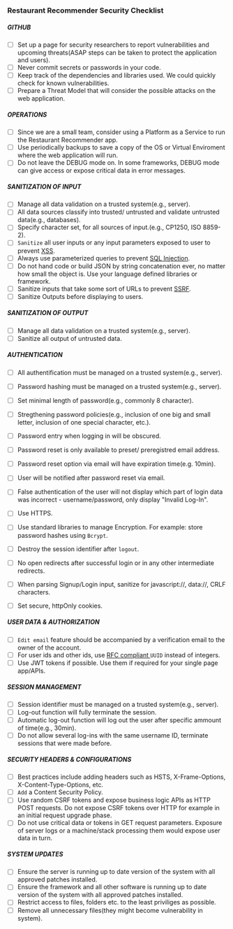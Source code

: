 ### Restaurant Recommender Security Checklist 


##### GITHUB
- [ ] Set up a page for security researchers to report vulnerabilities and upcoming threats(ASAP steps can be taken to protect the application and users).
- [ ] Never commit secrets or passwords in your code.
- [ ] Keep track of the dependencies and libraries used. We could quickly check for known vulnerabilities.
- [ ] Prepare a Threat Model that will consider the possible attacks on the web application.

##### OPERATIONS
- [ ] Since we are a small team, consider using a Platform as a Service to run the Restaurant Recommender app.
- [ ] Use periodically backups to save a copy of the OS or Virtual Enviroment where the web application will run.
- [ ] Do not leave the DEBUG mode on. In some frameworks, DEBUG mode can give access or expose critical data in error messages.

##### SANITIZATION OF INPUT
- [ ] Manage all data validation on a trusted system(e.g., server).
- [ ] All data sources classify into trusted/ untrusted and validate untrusted data(e.g., databases).
- [ ] Specify character set, for all sources of input.(e.g., CP1250, ISO 8859-2).
- [ ] `Sanitize` all user inputs or any input parameters exposed to user to prevent [XSS](https://en.wikipedia.org/wiki/Cross-site_scripting).
- [ ] Always use parameterized queries to prevent [SQL Injection](https://en.wikipedia.org/wiki/SQL_injection).
- [ ] Do not hand code or build JSON by string concatenation ever, no matter how small the object is. Use your language defined libraries or framework.
- [ ] Sanitize inputs that take some sort of URLs to prevent [SSRF](https://docs.google.com/document/d/1v1TkWZtrhzRLy0bYXBcdLUedXGb9njTNIJXa3u9akHM/edit#heading=h.t4tsk5ixehdd).
- [ ] Sanitize Outputs before displaying to users.

##### SANITIZATION OF OUTPUT
- [ ] Manage all data validation on a trusted system(e.g., server).
- [ ] Sanitize all output of untrusted data. 

##### AUTHENTICATION
- [ ] All authentification must be managed on a trusted system(e.g., server).
- [ ] Password hashing must be managed on a trusted system(e.g., server).
- [ ] Set minimal length of password(e.g., commonly 8 character).
- [ ] Stregthening password policies(e.g., inclusion of one big and small letter, inclusion of one special character, etc.).
- [ ] Password entry when logging in will be obscured. 
- [ ] Password reset is only available to preset/ preregistred email address.
- [ ] Password reset option via email will have expiration time(e.g. 10min).
- [ ] User will be notified after password reset via email.
- [ ] False authentication of the user will not display which part of login data was incorrect - username/password, only display "Invalid Log-In".  
- [ ] Use HTTPS.
- [ ] Use standard libraries to manage Encryption. For example: store password hashes using `Bcrypt`.
- [ ] Destroy the session identifier after `logout`.
- [ ] No open redirects after successful login or in any other intermediate redirects.
- [ ] When parsing Signup/Login input, sanitize for javascript://, data://, CRLF characters.
- [ ] Set secure, httpOnly cookies.


##### USER DATA & AUTHORIZATION
- [ ] `Edit email` feature should be accompanied by a verification email to the owner of the account.
- [ ] For user ids and other ids, use [RFC compliant ](http://www.ietf.org/rfc/rfc4122.txt) `UUID` instead of integers.
- [ ] Use JWT tokens if possible. Use them if required for your single page app/APIs.

##### SESSION MANAGEMENT
- [ ] Session identifier must be managed on a trusted system(e.g., server).
- [ ] Log-out function will fully terminate the session.
- [ ] Automatic log-out function will log out the user after specific ammount of time(e.g., 30min).
- [ ] Do not allow several log-ins with the same username ID, terminate sessions that were made before.

##### SECURITY HEADERS & CONFIGURATIONS
- [ ] Best practices include adding headers such as HSTS, X-Frame-Options, X-Content-Type-Options, etc.
- [ ] `Add` a Content Security Policy.
- [ ] Use random CSRF tokens and expose business logic APIs as HTTP POST requests. Do not expose CSRF tokens over HTTP for example in an initial request upgrade phase.
- [ ] Do not use critical data or tokens in GET request parameters. Exposure of server logs or a machine/stack processing them would expose user data in turn.

##### SYSTEM UPDATES
- [ ] Ensure the server is running up to date version of the system with all approved patches installed.
- [ ] Ensure the framework and all other software is running up to date version of the system with all approved patches installed.
- [ ] Restrict access to files, folders etc. to the least priviliges as possible.
- [ ] Remove all unnecessary files(they might become vulnerability in system). 
